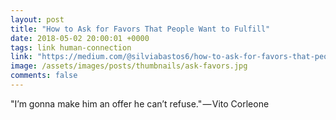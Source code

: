 ```yaml
---
layout: post
title: "How to Ask for Favors That People Want to Fulfill"
date: 2018-05-02 20:00:01 +0000
tags: link human-connection
link: "https://medium.com/@silviabastos6/how-to-ask-for-favors-that-people-want-to-fulfill-4a22636c0299"
image: /assets/images/posts/thumbnails/ask-favors.jpg
comments: false
---
```


"I’m gonna make him an offer he can’t refuse." — Vito Corleone
